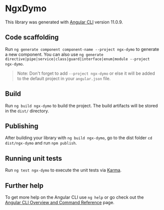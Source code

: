 # NgxDymo

This library was generated with [Angular CLI](https://github.com/angular/angular-cli) version 11.0.9.

## Code scaffolding

Run `ng generate component component-name --project ngx-dymo` to generate a new component. You can also use `ng generate directive|pipe|service|class|guard|interface|enum|module --project ngx-dymo`.
> Note: Don't forget to add `--project ngx-dymo` or else it will be added to the default project in your `angular.json` file. 

## Build

Run `ng build ngx-dymo` to build the project. The build artifacts will be stored in the `dist/` directory.

## Publishing

After building your library with `ng build ngx-dymo`, go to the dist folder `cd dist/ngx-dymo` and run `npm publish`.

## Running unit tests

Run `ng test ngx-dymo` to execute the unit tests via [Karma](https://karma-runner.github.io).

## Further help

To get more help on the Angular CLI use `ng help` or go check out the [Angular CLI Overview and Command Reference](https://angular.io/cli) page.
